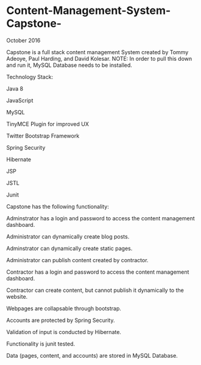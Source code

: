 # Content-Management-System-Capstone-
October 2016

Capstone is a full stack content management System created by Tommy Adeoye, Paul Harding, and David Kolesar. NOTE: In order to pull this down and run it, MySQL Database needs to be installed. 

Technology Stack:

Java 8

JavaScript

MySQL

TinyMCE Plugin for improved UX

Twitter Bootstrap Framework

Spring Security

Hibernate

JSP

JSTL

Junit 

Capstone has the following functionality:

Adminstrator has a login and password to access the content management dashboard.

Administrator can dynamically create blog posts.

Adminstrator can dynamically create static pages.

Administrator can publish content created by contractor.

Contractor has a login and password to access the content management dashboard.

Contractor can create content, but cannot publish it dynamically to the website. 

Webpages are collapsable through bootstrap. 

Accounts are protected by Spring Security.

Validation of input is conducted by Hibernate.

Functionality is junit tested.

Data (pages, content, and accounts) are stored in MySQL Database.